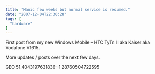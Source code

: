 ```yaml
---
title: "Manic few weeks but normal service is resumed."
date: "2007-12-04T22:30:28"
tags: [
  "hardware"
]
---
```

First post from my new Windows Mobile – HTC TyTn II aka Kaiser aka Vodafone V1615.

More updates / posts over the next few days.

GEO 51.4043197631836:\-1.28760504722595